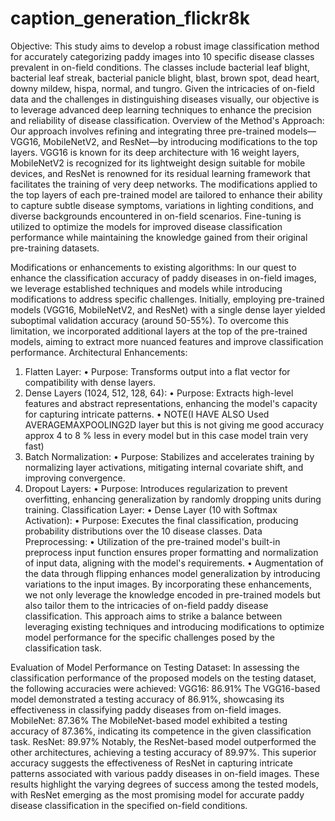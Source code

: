 ﻿# caption_generation_flickr8k
Objective:
This study aims to develop a robust image classification method for accurately categorizing paddy images into 10 specific disease classes prevalent in on-field conditions. The classes include bacterial leaf blight, bacterial leaf streak, bacterial panicle blight, blast, brown spot, dead heart, downy mildew, hispa, normal, and tungro. Given the intricacies of on-field data and the challenges in distinguishing diseases visually, our objective is to leverage advanced deep learning techniques to enhance the precision and reliability of disease classification.
Overview of the Method's Approach:
Our approach involves refining and integrating three pre-trained models—VGG16, MobileNetV2, and ResNet—by introducing modifications to the top layers. VGG16 is known for its deep architecture with 16 weight layers, MobileNetV2 is recognized for its lightweight design suitable for mobile devices, and ResNet is renowned for its residual learning framework that facilitates the training of very deep networks.
The modifications applied to the top layers of each pre-trained model are tailored to enhance their ability to capture subtle disease symptoms, variations in lighting conditions, and diverse backgrounds encountered in on-field scenarios. Fine-tuning is utilized to optimize the models for improved disease classification performance while maintaining the knowledge gained from their original pre-training datasets.

Modifications or enhancements to existing algorithms:
In our quest to enhance the classification accuracy of paddy diseases in on-field images, we leverage established techniques and models while introducing modifications to address specific challenges. Initially, employing pre-trained models (VGG16, MobileNetV2, and ResNet) with a single dense layer yielded suboptimal validation accuracy (around 50-55%). To overcome this limitation, we incorporated additional layers at the top of the pre-trained models, aiming to extract more nuanced features and improve classification performance.
Architectural Enhancements:
1.	Flatten Layer:
•	Purpose: Transforms output into a flat vector for compatibility with dense layers.
2.	Dense Layers (1024, 512, 128, 64):
•	Purpose: Extracts high-level features and abstract representations, enhancing the model's capacity for capturing intricate patterns.
•	NOTE(I HAVE ALSO Used AVERAGEMAXPOOLING2D layer but this is not giving me good accuracy approx 4 to 8 % less in every model but in this case model train very fast)
3.	Batch Normalization:
•	Purpose: Stabilizes and accelerates training by normalizing layer activations, mitigating internal covariate shift, and improving convergence.
4.	Dropout Layers:
•	Purpose: Introduces regularization to prevent overfitting, enhancing generalization by randomly dropping units during training.
Classification Layer:
•	Dense Layer (10 with Softmax Activation):
•	Purpose: Executes the final classification, producing probability distributions over the 10 disease classes.
Data Preprocessing:
•	Utilization of the pre-trained model's built-in preprocess input function ensures proper formatting and normalization of input data, aligning with the model's requirements.
•	Augmentation of the data through flipping enhances model generalization by introducing variations to the input images.
By incorporating these enhancements, we not only leverage the knowledge encoded in pre-trained models but also tailor them to the intricacies of on-field paddy disease classification. This approach aims to strike a balance between leveraging existing techniques and introducing modifications to optimize model performance for the specific challenges posed by the classification task.

Evaluation of Model Performance on Testing Dataset:
In assessing the classification performance of the proposed models on the testing dataset, the following accuracies were achieved:
VGG16: 86.91%
The VGG16-based model demonstrated a testing accuracy of 86.91%, showcasing its effectiveness in classifying paddy diseases from on-field images.
MobileNet: 87.36%
The MobileNet-based model exhibited a testing accuracy of 87.36%, indicating its competence in the given classification task.
ResNet: 89.97%
Notably, the ResNet-based model outperformed the other architectures, achieving a testing accuracy of 89.97%. This superior accuracy suggests the effectiveness of ResNet in capturing intricate patterns associated with various paddy diseases in on-field images.
These results highlight the varying degrees of success among the tested models, with ResNet emerging as the most promising model for accurate paddy disease classification in the specified on-field conditions.
